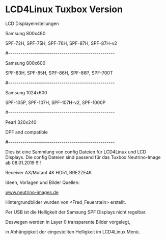 # LCD4Linux Tuxbox Version

LCD Displayeinstellungen

Samsung 800x480

SPF-72H, SPF-75H, SPF-76H, SPF-87H, SPF-87H-v2

#----------------------------------------------------

Samsung 800x600

SPF-83H, SPF-85H, SPF-86H, SPF-86P, SPF-700T 

#----------------------------------------------------

Samsung 1024x600

SPF-105P, SPF-107H, SPF-107H-v2, SPF-1000P

#----------------------------------------------------

Pearl 320x240

DPF and compatible

#----------------------------------------------------

Dies ist eine Sammlung von config Dateien für LCD4Linux und LCD Displays.
Die config Dateien sind passend für das Tuxbox Neutrino-Image ab 08.01.2019 !!!!

Receiver AX/Mutant 4K HD51, BRE2ZE4K

Ideen, Vorlagen und Bilder Quellen:

www.neutrino-images.de

Hintergrundbilder wurden von <Fred_Feuerstein> erstellt.

Per USB ist die Helligkeit der Samsung SPF Displays nicht regelbar.

Deswegen werden in Layer 0 transparente Bilder vorgelegt,

in Abhängigkeit der eingestellten Helligkeit im LCD4Linux Menü.


